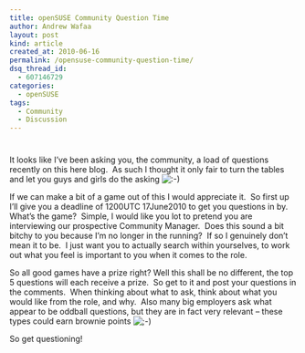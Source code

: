 ```yaml
---
title: openSUSE Community Question Time
author: Andrew Wafaa
layout: post
kind: article
created_at: 2010-06-16
permalink: /opensuse-community-question-time/
dsq_thread_id:
  - 607146729
categories:
  - openSUSE
tags:
  - Community
  - Discussion
---
```

# 

It looks like I’ve been asking you, the community, a load of questions recently on this here blog.  As such I thought it only fair to turn the tables and let you guys and girls do the asking ![:-)][1] 

 [1]: http://andrew.wafaa.eu/blog/wp-includes/images/smilies/icon_smile.gif

If we can make a bit of a game out of this I would appreciate it.  So first up I’ll give you a deadline of 1200UTC 17June2010 to get you questions in by.  What’s the game?  Simple, I would like you lot to pretend you are interviewing our prospective Community Manager.  Does this sound a bit bitchy to you because I’m no longer in the running?  If so I genuinely don’t mean it to be.  I just want you to actually search within yourselves, to work out what you feel is important to you when it comes to the role.

So all good games have a prize right? Well this shall be no different, the top 5 questions will each receive a prize.  So get to it and post your questions in the comments.  When thinking about what to ask, think about what you would like from the role, and why.  Also many big employers ask what appear to be oddball questions, but they are in fact very relevant – these types could earn brownie points ![;-)][2] 

 [2]: http://andrew.wafaa.eu/blog/wp-includes/images/smilies/icon_wink.gif

So get questioning!
